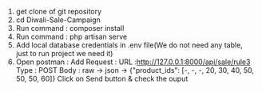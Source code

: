 1. get clone of git repository
2. cd Diwali-Sale-Campaign
3. Run command : composer install
4. Run command : php artisan serve
5. Add local database credentials in .env file(We do not need any table, just to run project we need it)
6. Open postman  : Add Request :
URL :http://127.0.0.1:8000/api/sale/rule3
Type : POST
Body : raw -> json -> {"product_ids":  [-, -, -, 20, 30, 40, 50, 50, 50, 60]}
Click on Send button & check the ouput
